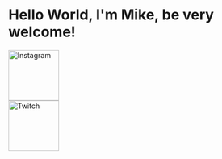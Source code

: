 # Hello World, I'm Mike, be very welcome!

<div>
    <a href="https://www.instagram.com/rivermike316/" rel="nofollow">
        <img src="![instagram_icon](https://github.com/user-attachments/assets/2f1b98ec-958b-42d9-aea6-add5d9fc91d3)"
        height="100" alt="Instagram">
    </a>
</div>

<div>
    <a href="https://www.twitch.tv/rivermike16">
        <img src="![twitch-logo-outline-white-icon-app-vector-56479036](https://github.com/user-attachments/assets/99f03ace-1396-471f-a5c1-44b28c3a418e)"
        height="100" alt="Twitch">
    </a>
</div>
